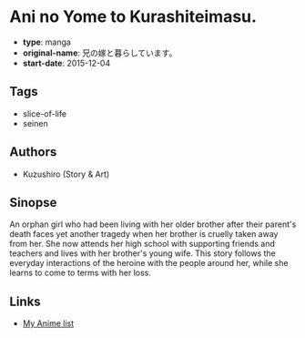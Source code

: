 # Ani no Yome to Kurashiteimasu.

-   **type**: manga
-   **original-name**: 兄の嫁と暮らしています。
-   **start-date**: 2015-12-04

## Tags

-   slice-of-life
-   seinen

## Authors

-   Kuzushiro (Story & Art)

## Sinopse

An orphan girl who had been living with her older brother after their parent's death faces yet another tragedy when her brother is cruelly taken away from her. She now attends her high school with supporting friends and teachers and lives with her brother's young wife. This story follows the everyday interactions of the heroine with the people around her, while she learns to come to terms with her loss.

## Links

-   [My Anime list](https://myanimelist.net/manga/94342/Ani_no_Yome_to_Kurashiteimasu)

